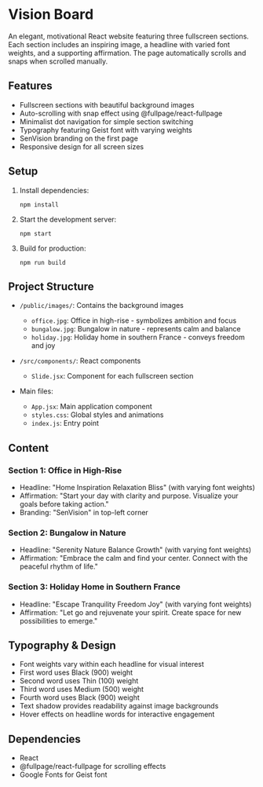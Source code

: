 # Vision Board

An elegant, motivational React website featuring three fullscreen sections. Each section includes an inspiring image, a headline with varied font weights, and a supporting affirmation. The page automatically scrolls and snaps when scrolled manually. 

## Features

- Fullscreen sections with beautiful background images
- Auto-scrolling with snap effect using @fullpage/react-fullpage
- Minimalist dot navigation for simple section switching
- Typography featuring Geist font with varying weights
- SenVision branding on the first page
- Responsive design for all screen sizes

## Setup

1. Install dependencies:
   ```
   npm install
   ```

2. Start the development server:
   ```
   npm start
   ```

3. Build for production:
   ```
   npm run build
   ```

## Project Structure

- `/public/images/`: Contains the background images
  - `office.jpg`: Office in high-rise - symbolizes ambition and focus
  - `bungalow.jpg`: Bungalow in nature - represents calm and balance
  - `holiday.jpg`: Holiday home in southern France - conveys freedom and joy

- `/src/components/`: React components
  - `Slide.jsx`: Component for each fullscreen section

- Main files:
  - `App.jsx`: Main application component
  - `styles.css`: Global styles and animations
  - `index.js`: Entry point

## Content

### Section 1: Office in High-Rise
- Headline: "Home Inspiration Relaxation Bliss" (with varying font weights)
- Affirmation: "Start your day with clarity and purpose. Visualize your goals before taking action."
- Branding: "SenVision" in top-left corner

### Section 2: Bungalow in Nature
- Headline: "Serenity Nature Balance Growth" (with varying font weights)
- Affirmation: "Embrace the calm and find your center. Connect with the peaceful rhythm of life."

### Section 3: Holiday Home in Southern France
- Headline: "Escape Tranquility Freedom Joy" (with varying font weights)
- Affirmation: "Let go and rejuvenate your spirit. Create space for new possibilities to emerge."

## Typography & Design

- Font weights vary within each headline for visual interest
- First word uses Black (900) weight
- Second word uses Thin (100) weight
- Third word uses Medium (500) weight
- Fourth word uses Black (900) weight
- Text shadow provides readability against image backgrounds
- Hover effects on headline words for interactive engagement

## Dependencies

- React
- @fullpage/react-fullpage for scrolling effects
- Google Fonts for Geist font 